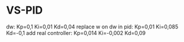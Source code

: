 # VS-PID

dw:                     Kp=0,1    Ki=0,01    Kd=0,04
replace w on dw in pid: Kp=0,01   Ki=0,085   Kd=-0,1
add real controller:    Kp=0,014  Ki=-0,002  Kd=0,09
